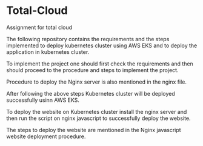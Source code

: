 # Total-Cloud
Assignment for total cloud

The following repository contains the requirements and the steps implemented to deploy kubernetes cluster using AWS EKS and to deploy the application in kubernetes cluster.

To implement the project one should first check the requirements and then should proceed to the procedure and steps to implement the project.

Procedure to deploy the Nginx server is also mentioned in the nginx file.

After following the above steps Kubernetes cluster will be deployed successfully usinn AWS EKS.

To deploy the website on Kubernetes cluster install the nginx server and then run the script on nginx javascript to successfully deploy the website.

The steps to deploy the website are mentioned in the Nginx javascript website deployment procedure.


